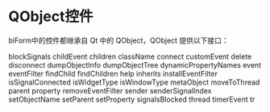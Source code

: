 # QObject控件

biForm中的控件都继承自 Qt 中的 QObject，QObject 提供以下接口：

blockSignals
childEvent
children
className
connect
customEvent
delete
disconnect
dumpObjectInfo
dumpObjectTree
dynamicPropertyNames
event
eventFilter
findChild
findChildren
help
inherits
installEventFilter
isSignalConnected
isWidgetType
isWindowType
metaObject
moveToThread
parent
property
removeEventFilter
sender
senderSignalIndex
setObjectName
setParent
setProperty
signalsBlocked
thread
timerEvent
tr

